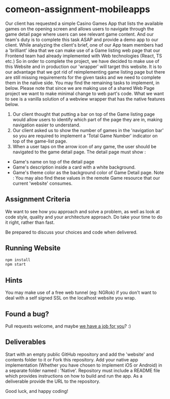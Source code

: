 # comeon-assignment-mobileapps

Our client has requested a simple Casino Games App that lists the available games on the opening screen and allows users to navigate through the game detail page where users can see relevant game content. And our team's duty is to complete this task ASAP and provide a demo app to our client.
While analyzing the client's brief, one of our App team members had a 'brilliant' idea that we can make use of a Game listing web page that our Frontend team had already implemented with Web technologies (React, TS etc.) So in order to complete the project, we have decided to make use of this Website and in production our 'wrapper' will target this website. It is to our advantage that we got rid of reimplementing game listing page but there are still missing requirements for the given tasks and we need to complete them in the native side. You may find the remaining tasks to implement, in below. Please note that since we are making use of a shared Web Page project we want to make minimal change to web part's code. What we want to see is a vanilla solution of a webview wrapper that has the native features below. 



1) Our client thought that putting a bar on top of the Game listing page would allow users to identify which part of the page they are in, making navigation easier to understand. 
2) Our client asked us to show the number of games in the 'navigation bar' so you are required to implement a 'Total Game Number' indicator on top of the game-list page.
3) When a user taps on the arrow icon of any game, the user should be navigated to the game detail page. The detail page must show : 
- Game's name on top of the detail page
- Game's description inside a card with a white background.
- Game's theme color as the background color of Game Detail page.
Note : You may also find these values in the remote Game resource that our current 'website' consumes.

## Assignment Criteria

We want to see how you approach and solve a problem, as well as look at code style, quality and your architecture approach.
Do take your time to do it right, rather than fast.

Be prepared to discuss your choices and code when delivered.

## Running Website
```sh
npm install
npm start
```
## Hints
You may make use of a free web tunnel (eg: NGRok) if you don't want to deal with a self signed SSL on the localhost website you wrap.

## Found a bug?

Pull requests welcome, and maybe [we have a job for you](http://jobs.comeon.com/)? :)

## Deliverables

Start with an empty public GitHub repository and add the 'website' and contents folder to it or Fork this repository. Add your native app implementation (Whether you have chosen to implement iOS or Android) in a separate folder named : 'Native'. Repository must include a README file which provides instructions on how to build and run the app. As a deliverable provide the URL to the repository.

Good luck, and happy coding!
